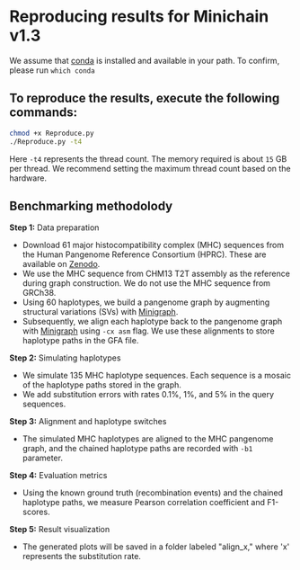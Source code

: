# Reproducing results for Minichain v1.3
We assume that [conda](https://docs.conda.io/en/latest/) is installed and available in your path. To confirm, please run `which conda` 
## To reproduce the results, execute the following commands:
```bash
chmod +x Reproduce.py
./Reproduce.py -t4
```
Here `-t4` represents the thread count. The memory required is about `15` GB per thread. We recommend  setting the maximum thread count based on the hardware.

## Benchmarking methodolody

**Step 1:** Data preparation
- Download 61 major histocompatibility complex (MHC) sequences from the Human Pangenome Reference Consortium (HPRC). These are available on [Zenodo](https://zenodo.org/records/6617246).
- We use the MHC sequence from CHM13 T2T assembly as the reference during graph construction. We do not use the MHC sequence from GRCh38.
- Using 60 haplotypes, we build a pangenome graph by augmenting structural variations (SVs) with [Minigraph](https://github.com/lh3/minigraph).
- Subsequently, we align each haplotype back to the pangenome graph with [Minigraph](https://github.com/lh3/minigraph) using `-cx asm` flag. We use these alignments to store haplotype paths in the GFA file.

**Step 2:** Simulating haplotypes
- We simulate 135 MHC haplotype sequences. Each sequence is a mosaic of the haplotype paths stored in the graph.
- We add substitution errors with rates 0.1%, 1%, and 5% in the query sequences.

**Step 3:** Alignment and haplotype switches
- The simulated MHC haplotypes are aligned to the MHC pangenome graph, and the chained haplotype paths are recorded with `-b1` parameter.

**Step 4:** Evaluation metrics
- Using the known ground truth (recombination events) and the chained haplotype paths, we measure Pearson correlation coefficient and F1-scores.

**Step 5:** Result visualization
- The generated plots will be saved in a folder labeled "align_x," where 'x' represents the substitution rate.

